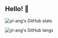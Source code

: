 ## Hello! 👋
![yl-ang's GitHub stats](https://github-readme-stats.vercel.app/api?username=yl-ang&count_private=true&show_icons=true&theme=cobalt)

![yl-ang's GitHub langs](https://github-readme-stats.vercel.app/api/top-langs/?username=yl-ang&layout=compact)
